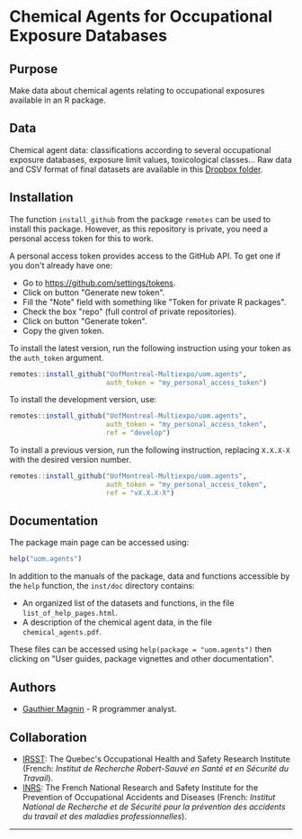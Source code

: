 # Chemical Agents for Occupational Exposure Databases


## Purpose

Make data about chemical agents relating to occupational exposures available in an R package.


## Data

Chemical agent data: classifications according to several occupational exposure databases, exposure limit values, toxicological classes... Raw data and CSV format of final datasets are available in this [Dropbox folder](https://www.dropbox.com/scl/fo/0k1d84kf005qc6n7xgimh/AEbgRasCpHqdsSXvRCzV9e4?rlkey=8wl7i5yu8zfqgbrpmuybt7h5j&st=8x3td6md&dl=0).


## Installation

The function `install_github` from the package `remotes` can be used to install this package. However, as this repository is private, you need a personal access token for this to work.

A personal access token provides access to the GitHub API. To get one if you don't already have one:

* Go to <https://github.com/settings/tokens>.
* Click on button "Generate new token".
* Fill the "Note" field with something like "Token for private R packages".
* Check the box "repo" (full control of private repositories).
* Click on button "Generate token".
* Copy the given token.

To install the latest version, run the following instruction using your token as the `auth_token` argument.
```r
remotes::install_github("UofMontreal-Multiexpo/uom.agents",
                        auth_token = "my_personal_access_token")
```

To install the development version, use:
```r
remotes::install_github("UofMontreal-Multiexpo/uom.agents",
                        auth_token = "my_personal_access_token",
                        ref = "develop")
```

To install a previous version, run the following instruction, replacing `X.X.X-X` with the desired version number.
```r
remotes::install_github("UofMontreal-Multiexpo/uom.agents",
                        auth_token = "my_personal_access_token",
                        ref = "vX.X.X-X")
```


## Documentation

The package main page can be accessed using:
```r
help("uom.agents")
```

In addition to the manuals of the package, data and functions accessible by the `help` function, the `inst/doc` directory contains:

* An organized list of the datasets and functions, in the file `list_of_help_pages.html`.
* A description of the chemical agent data, in the file `chemical_agents.pdf`.

These files can be accessed using `help(package = "uom.agents")` then clicking on "User guides, package vignettes and other documentation".



## Authors

* [Gauthier Magnin](https://fr.linkedin.com/in/gauthier-magnin) - R programmer analyst.


## Collaboration

* [IRSST](https://www.irsst.qc.ca/en/): The Quebec's Occupational Health and Safety Research Institute (French: *Institut de Recherche Robert-Sauvé en Santé et en Sécurité du Travail*).
* [INRS](http://en.inrs.fr/): The French National Research and Safety Institute for the Prevention of Occupational Accidents and Diseases (French: *Institut National de Recherche et de Sécurité pour la prévention des accidents du travail et des maladies professionnelles*).


---
